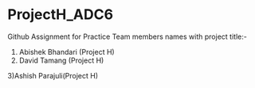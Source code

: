 # ProjectH_ADC6
Github Assignment for Practice
 Team members names with project title:-
 1) Abishek Bhandari (Project H)
 2) David Tamang (Project H)

 3)Ashish Parajuli(Project H)
